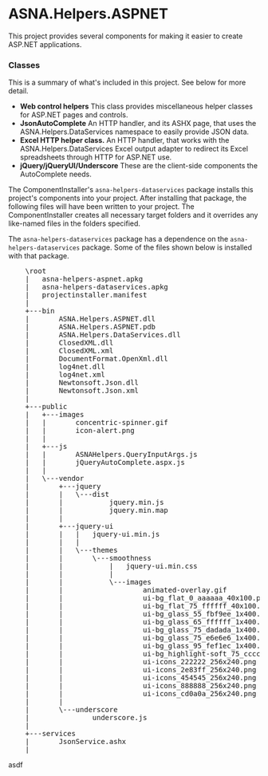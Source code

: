 # ASNA.Helpers.ASPNET

This project provides several components for making it easier to create ASP.NET applications. 

### Classes

This is a summary of what's included in this project. See below for more detail.

* **Web control helpers** This class provides miscellaneous helper classes for ASP.NET pages and controls.
* **JsonAutoComplete** An HTTP handler, and its ASHX page, that uses the ASNA.Helpers.DataServices namespace to easily provide JSON data.
* **Excel HTTP helper class.** An HTTP handler, that works with the ASNA.Helpers.DataServices Excel output adapter to redirect its Excel spreadsheets through HTTP for ASP.NET use.
* **jQuery/jQueryUI/Underscore** These are the client-side components the AutoComplete needs.

The ComponentInstaller's `asna-helpers-dataservices` package installs this project's components into your project. After installing that package, the following files will have been written to your project. The ComponentInstaller creates all necessary target folders and it overrides any like-named files in the folders specified.

The `asna-helpers-dataservices` package has a dependence on the `asna-helpers-dataservices` package. Some of the files shown below is installed with that package.    

<pre>
    \root
    |   asna-helpers-aspnet.apkg
    |   asna-helpers-dataservices.apkg
    |   projectinstaller.manifest
    |   
    +---bin
    |       ASNA.Helpers.ASPNET.dll
    |       ASNA.Helpers.ASPNET.pdb
    |       ASNA.Helpers.DataServices.dll
    |       ClosedXML.dll
    |       ClosedXML.xml
    |       DocumentFormat.OpenXml.dll
    |       log4net.dll
    |       log4net.xml
    |       Newtonsoft.Json.dll
    |       Newtonsoft.Json.xml
    |       
    +---public
    |   +---images
    |   |       concentric-spinner.gif
    |   |       icon-alert.png
    |   |       
    |   +---js
    |   |       ASNAHelpers.QueryInputArgs.js
    |   |       jQueryAutoComplete.aspx.js
    |   |       
    |   \---vendor
    |       +---jquery
    |       |   \---dist
    |       |           jquery.min.js
    |       |           jquery.min.map
    |       |           
    |       +---jquery-ui
    |       |   |   jquery-ui.min.js
    |       |   |   
    |       |   \---themes
    |       |       \---smoothness
    |       |           |   jquery-ui.min.css
    |       |           |   
    |       |           \---images
    |       |                   animated-overlay.gif
    |       |                   ui-bg_flat_0_aaaaaa_40x100.png
    |       |                   ui-bg_flat_75_ffffff_40x100.png
    |       |                   ui-bg_glass_55_fbf9ee_1x400.png
    |       |                   ui-bg_glass_65_ffffff_1x400.png
    |       |                   ui-bg_glass_75_dadada_1x400.png
    |       |                   ui-bg_glass_75_e6e6e6_1x400.png
    |       |                   ui-bg_glass_95_fef1ec_1x400.png
    |       |                   ui-bg_highlight-soft_75_cccccc_1x100.png
    |       |                   ui-icons_222222_256x240.png
    |       |                   ui-icons_2e83ff_256x240.png
    |       |                   ui-icons_454545_256x240.png
    |       |                   ui-icons_888888_256x240.png
    |       |                   ui-icons_cd0a0a_256x240.png
    |       |                   
    |       \---underscore
    |               underscore.js
    |               
    +---services
    |       JsonService.ashx
    |
</pre>

asdf
       